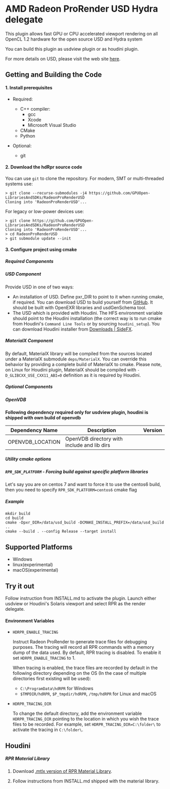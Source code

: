 AMD Radeon ProRender USD Hydra delegate
===========================

This plugin allows fast GPU or CPU accelerated viewport rendering on all OpenCL 1.2 hardware for the open source USD and Hydra system

You can build this plugin as usdview plugin or as houdini plugin.

For more details on USD, please visit the web site [here](http://openusd.org).

Getting and Building the Code
-----------------------------

#### 1. Install prerequisites

- Required:
    - C++ compiler:
        - gcc
        - Xcode
        - Microsoft Visual Studio
    - CMake
    - Python
    
- Optional:
    - git

#### 2. Download the hdRpr source code

You can use ```git``` to clone the repository.
For modern, SMT or multi-threaded systems use:

```
> git clone --recurse-submodules -j4 https://github.com/GPUOpen-LibrariesAndSDKs/RadeonProRenderUSD
Cloning into 'RadeonProRenderUSD'...
```

For legacy or low-power devices use:

```
> git clone https://github.com/GPUOpen-LibrariesAndSDKs/RadeonProRenderUSD
Cloning into 'RadeonProRenderUSD'...
> cd RadeonProRenderUSD
> git submodule update --init
```

#### 3. Configure project using cmake

##### Required Components

##### USD Component

Provide USD in one of two ways:

* An installation of USD. Define pxr_DIR to point to it when running cmake, if required. You can download USD to build yourself from [GitHub](https://www.github.com/PixarAnimationStudios/USD). It should be built with OpenEXR libraries and usdGenSchema tool.
* The USD which is provided with Houdini. The HFS environment variable should point to the Houdini installation (the correct way is to run cmake from Houdini's `Command Line Tools` or by sourcing `houdini_setup`). You can download Houdini installer from [Downloads | SideFX](https://www.sidefx.com/download).

##### MaterialX Component

By default, MaterialX library will be compiled from the sources located under a MaterialX submodule `deps/MaterialX`.
You can override this behavior by providing a complete build of MaterialX to cmake. Please note, on Linux for Houdini plugin, MaterialX should be compiled with `-D_GLIBCXX_USE_CXX11_ABI=0` definition as it is required by Houdini.

##### Optional Components

##### OpenVDB

**Following dependency required only for usdview plugin, houdini is shipped with own build of openvdb**

| Dependency Name            | Description                                                             | Version          |
| ------------------         |-----------------------------------------------------------------------  | -------          |
| OPENVDB_LOCATION           | OpenVDB directory with include and lib dirs                             |                  |

##### Utility cmake options

##### `RPR_SDK_PLATFORM` - Forcing build against specific platform libraries

Let's say you are on centos 7 and want to force it to use the centos6 build,
then you need to specify ```RPR_SDK_PLATFORM=centos6``` cmake flag

##### Example

```
mkdir build
cd build
cmake -Dpxr_DIR=/data/usd_build -DCMAKE_INSTALL_PREFIX=/data/usd_build ..
cmake --build . --config Release --target install
```

Supported Platforms
-----------------------------
* Windows
* linux(experimental)
* macOS(experimental)

Try it out
-----------------------------

Follow instruction from INSTALL.md to activate the plugin.
Launch either usdview or Houdini's Solaris viewport and select RPR as the render delegate.

#### Environment Variables

*   `HDRPR_ENABLE_TRACING`

    Instruct Radeon ProRender to generate trace files for debugging purposes. The tracing will record all RPR commands with a memory dump of the data used. By default, RPR tracing is disabled. To enable it set `HDRPR_ENABLE_TRACING` to 1.

    When tracing is enabled, the trace files are recorded by default in the following directory depending on the OS (In the case of multiple directories first existing will be used):

    - `C:\ProgramData\hdRPR` for Windows
    - `$TMPDIR/hdRPR`, `$P_tmpdir/hdRPR`, `/tmp/hdRPR` for Linux and macOS

*   `HDRPR_TRACING_DIR`

    To change the default directory, add the environment variable `HDRPR_TRACING_DIR` pointing to the location in which you wish the trace files to be recorded. For example, set `HDRPR_TRACING_DIR=C:\folder\` to activate the tracing in `C:\folder\`.

Houdini
-----------------------------

##### RPR Material Library

1. Download [.mtlx version of RPR Material Library](https://drive.google.com/file/d/1i5jdYGS7gmrxw_Y0y7uotx4gxXVr8cMB/view?usp=sharing).

2. Follow instructions from INSTALL.md shipped with the material library.

